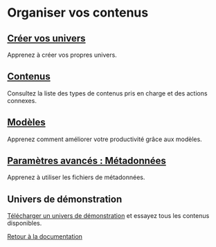 # Organiser vos contenus

## [Créer vos univers](create_universes.md)
Apprenez à créer vos propres univers.

## [Contenus](supported_content/index.md)
Consultez la liste des types de contenus pris en charge et des actions connexes.

## [Modèles](supported_content/templates.md)
Apprenez comment améliorer votre productivité grâce aux modèles.

## [Paramètres avancés : Métadonnées](advanced_setting.md)
Apprenez à utiliser les fichiers de métadonnées.

## Univers de démonstration

[Télécharger un univers de démonstration](http://doc.compositeurdigital.com/UX/en/organise_content/Demo-Universe.zip) et essayez tous les contenus disponibles.

<!--
## [Configuration avancée](advanced_configuration)
## [Déployer et partager l'univers](deploy_share_universe.md)-->


[Retour à la documentation](../index.md)
